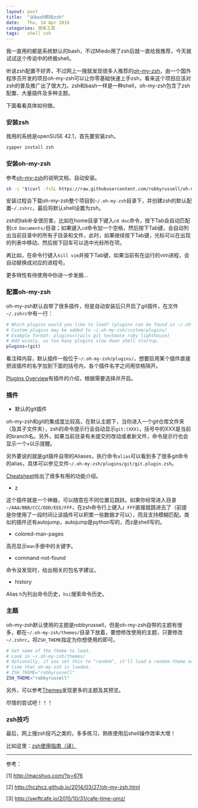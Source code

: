 ```yaml
---
layout:	post
title:	"从bash转向zsh"
date:	Thu, 14 Apr 2016
categories:	效率工具
tags:	shell zsh
---
```


我一直用的都是系统默认的bash，不过Miedo用了zsh后就一直给我推荐，今天就试试这个传说中的终极shell。

听说zsh配置不好弄，不过网上一搜就发现很多人推荐的[oh-my-zsh][oh-my-zsh]，由一个国外程序员开发的项目oh-my-zsh可以让你零基础快速上手zsh，看来这个项目应该对zsh的普及推广出了很大力。zsh和bash一样是一种shell，oh-my-zsh包含了zsh配置、大量插件及多种主题。

[oh-my-zsh]: https://github.com/robbyrussell/oh-my-zsh

下面看看具体如何做。

### 安装zsh

我用的系统是openSUSE 42.1，首先要安装zsh。

```bash
zypper install zsh
```

### 安装oh-my-zsh

参考[oh-my-zsh][oh-my-zsh]的说明文档，自动安装。

```bash
sh -c "$(curl -fsSL https://raw.githubusercontent.com/robbyrussell/oh-my-zsh/master/tools/install.sh)"
```

安装过程会下载oh-my-zsh整个项目到`~/.oh-my-zsh`目录下，并创建zsh的默认配置`~/.zshrc`，最后将默认shell设置为zsh。

zsh的tab补全很厉害，比如在home目录下键入`cd doc`命令，按下Tab会自动匹配到`cd Documents/`目录；如果键入`cd`命令加一个空格，然后按下Tab键，会自动列出当前目录中的所有子目录和文件，此时，如果继续按下Tab键，光标可以在出现的列表中移动，然后按下回车可以选中光标所在项。

再比如，在命令行键入`kill vim`并按下Tab键，如果当前有在运行的vim进程，会自动替换成对应的进程号。

更多特性有待使用中你进一步发掘...

### 配置oh-my-zsh

oh-my-zsh默认自带了很多插件，但是自动安装后只开启了git插件，在文件`~/.zshrc`中有一行：

```bash
# Which plugins would you like to load? (plugins can be found in ~/.oh-my-zsh/plugins/*)
# Custom plugins may be added to ~/.oh-my-zsh/custom/plugins/
# Example format: plugins=(rails git textmate ruby lighthouse)
# Add wisely, as too many plugins slow down shell startup.
plugins=(git)
```

看注释内容，默认插件一般位于`~/.oh-my-zsh/plugins/`，想要启用某个插件直接把该插件的名字加到下面的括号内，各个插件名字之间用空格隔开。

[Plugins Overview](https://github.com/robbyrussell/oh-my-zsh/wiki/Plugins-Overview)有插件的介绍，根据需要选择并开启。

### 插件

* 默认的git插件

oh-my-zsh和git的集成度比较高，在默认主题下，当你进入一个git仓库文件夹（及其子文件夹），zsh的命令提示行会自动显示`git:(XXX)`，括号中的XXX是当前的branch名。另外，如果当前目录有未提交的改动或者新文件，命令提示行也会显示一个`✗`以示提醒。

另外要说的就是git插件自带的Aliases，执行命令`alias`可以看到多了很多git命令的alias，具体可以参见文件`~/.oh-my-zsh/plugins/git/git.plugin.zsh`。

[Cheatsheet](https://github.com/robbyrussell/oh-my-zsh/wiki/Cheatsheet)给出了很多有用的功能介绍。

* z

这个插件就是一个神器，可以随意在不同位置见跳跃。如果你经常进入目录`~/AAA/BBB/CCC/DDD/EEE/FFF`，在zsh命令行上键入`z FFF`直接就跳进去了（前提是你使用了一段时间让该插件可以积累一些数据才可以），而且支持模糊匹配。类似的插件还有autojump，autojump是python写的，而z是shell写的。

* colored-man-pages

高亮显示`man`手册中的关键字。

* command-not-found

命令没发现时，给出相关的包名字建议。

* history

Alias `h`为列出命令历史，`hsi`搜索命令历史。

### 主题

oh-my-zsh默认使用的主题是robbyrussell，但是oh-my-zsh自带的主题有很多，都在`~/.oh-my-zsh/themes/`目录下放着，要想修改使用的主题，只要修改`~/.zshrc`，将`ZSH_THEME`指定为你想使用的即可。

```bash
# Set name of the theme to load.
# Look in ~/.oh-my-zsh/themes/
# Optionally, if you set this to "random", it'll load a random theme each
# time that oh-my-zsh is loaded.
# ZSH_THEME="robbyrussell"
ZSH_THEME="robbyrussell"
```

另外，可以参考[Themes](https://github.com/robbyrussell/oh-my-zsh/wiki/Themes)发现更多的主题及其预览。

尽情的尝试吧！！！

### zsh技巧

最后，网上搜zsh技巧之类的，多多练习，熟练使用后shell操作效率大增！

比如这里：[zsh使用指南（译）](http://hackerxu.com/2014/11/19/ZSH.html)

-----

参考：

[1] http://macshuo.com/?p=676

[2] http://hczhcz.github.io/2014/03/27/oh-my-zsh.html

[3] http://swiftcafe.io/2015/10/31/cafe-time-omz/
